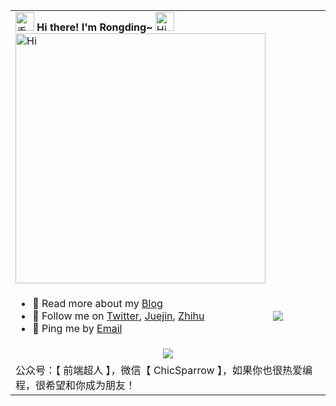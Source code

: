<div align="center">
  <table>
    <!-- Header -->
    <tr>
      <td colspan="2" align="left">
        <img src="https://media.giphy.com/media/hvRJCLFzcasrR4ia7z/giphy.gif" width="30" alt="手势" />
        <b> Hi there! I'm Rongding~ </b>
        <img src="https://emojis.slackmojis.com/emojis/images/1588866973/8934/hellokittydance.gif?1588866973" alt="Hi" width="30" />
        <img
          src="https://readme-typing-svg.herokuapp.com?font=DynaPuff&size=20&pause=1000&color=9999FF&center=true&vCenter=true&width=500&height=22&lines=A+passionate+web+developer+based+in+Beijing.++%F0%9F%91%8B"
          alt="Hi"
          width="400"
        />
      </td>
    </tr>
    <!-- 访问量 -->
    <tr>
      <td align="left">
        <ul>
          <li>👀 Read more about my <a target="_blank" href="http://www.fedtop.com/">Blog</a></li>
          <li>
            🌸 Follow me on
            <a target="_blank" href="https://twitter.com/wangrongding">Twitter</a>, <a target="_blank" href="https://juejin.cn/user/2858385963749223">Juejin</a>,
            <a target="_blank" href="https://www.zhihu.com/people/rongding">Zhihu</a>
          </li>
          <li>💬 Ping me by <a target="_blank" href="mailto:fedtop@163.com">Email</a></li>
        </ul>
      </td>
      <td align="center" width="30%">
        <img src="https://access-counter.vercel.app/api/counter?name=wangrongding&theme=006&length=7" />
      </td>
    </tr>
    <tr>
      <td colspan="2" align="center">
        <img src="https://github-readme-activity-graph.vercel.app/graph?username=wangrongding&theme=github&height=250" />
      </td>
    </tr>
    <tr>
      <td colspan="2" align="left">公众号：【 前端超人 】，微信【 ChicSparrow 】，如果你也很热爱编程，很希望和你成为朋友！</td>
    </tr>
    <!-- skills -->
    <!-- <tr>
      <td colspan="2" align="left">
        <img src="https://img.shields.io/badge/-Nodejs-43853d?style=flat-square&logo=Node.js&logoColor=white" />
        <img src="https://img.shields.io/badge/-WebRTC-008000?style=flat-square&logo=WebRTC&labelColor=90EE90&color=fff" />
        <img src="https://img.shields.io/badge/-JavaScript-e5cd0c?style=flat-square&logo=JavaScript&labelColor=f7df1e&logoColor=000" />
        <img src="https://img.shields.io/badge/-TypeScript-3178C6?style=flat-square&logo=TypeScript&logoColor=white&color=blue" />
        <img src="https://img.shields.io/badge/-Vue.js-29beb0?style=flat-square&logo=vue.js&labelColor=ffffff&color=4FC08D" />
        <img src="https://img.shields.io/badge/-React-29beb0?style=flat-square&logo=React&labelColor=ffffff&color=61DAFB" />
        <img src="https://img.shields.io/badge/-WebPack-1C78C0?style=flat-square&logo=WebPack&logoColor=white" />
        <img src="https://img.shields.io/badge/-Electron-white?style=flat-square&logo=electron&logoColor=white&color=47848F" />
        <img src="https://img.shields.io/badge/-NPM-CB3837?style=flat-square&logo=npm&logoColor=white" />
        <img src="https://img.shields.io/badge/-MiniProgram-008000?style=flat-square&logo=WeChat&labelColor=fff&color=07C160" />
        <img src="https://img.shields.io/badge/-Three.js-000000?style=flat-square&logo=Three.js" />
        <img src="https://img.shields.io/badge/-Github_Actions-2088FF?style=flat-square&logo=github-actions&logoColor=white" />
        <img src="https://img.shields.io/badge/-Gist-black?style=flat-square&logo=GitHub&labelColor=blue&color=fff&logoColor=fff" />
        <img src="https://img.shields.io/badge/-Tampermonkey-black?style=flat-square&logo=Tampermonkey&labelColor=black&color=00485B" />
        <img src="https://img.shields.io/badge/-KaliLinux-white?style=flat-square&logo=KaliLinux&logoColor=white&color=blue" />
        <img src="https://img.shields.io/badge/-MySQL-white?style=flat-square&logo=MySQL&logoColor=white&color=fff&labelColor=4479A1" />
        <img src="https://img.shields.io/badge/-CodePen-white?style=flat-square&logo=CodePen&logoColor=white&color=000" />
        <img src="https://img.shields.io/badge/-Jenkins-white?style=flat-square&logo=Jenkins&labelColor=D24939&color=white&logoColor=white" />
        <img src="https://img.shields.io/badge/-Docker-white?style=flat-square&logo=Docker&labelColor=2496ED&color=2496ED&logoColor=white" />
      </td>
    </tr> -->
    <!--  commit graph -->
    <!-- <tr>
      <td colspan="2" align="left"><b>Contributions in the last month：</b></td>
    </tr>
    <tr>
      <td colspan="2" align="center">
        <img src="https://github-readme-activity-graph.vercel.app/graph?username=wangrongding&theme=github&height=250" />
      </td>
    </tr> -->
    <!-- repo -->
    <!-- <tr>
      <td colspan="2" align="left"><b>Efficiency Tool：</b></td>
    </tr>
    <tr>
      <td colspan="2" align="left">
        <ul>
          <li>
            <a target="_blank" href="https://github.com/wangrongding/prm-cli">prm-cli</a>：🦄 快速切换包管理工具的镜像源
            <a target="_blank" href="https://github.com/wangrongding/prm-cli"><img src="https://img.shields.io/github/stars/wangrongding/prm-cli" alt="GitHub stars" /></a>
            <a target="_blank" href="https://www.npmjs.com/package/prm-cli"
              ><img src="https://img.shields.io/npm/dt/prm-cli?style=flat&label=downloads&color=cb3837&labelColor=cb0000&logo=npm" alt="npm downloads"
            /></a>
          </li>
          <li>
            <a target="_blank" href="https://github.com/wangrongding/fanyi">fanyi</a>：VS Code 划词翻译插件
            <a target="_blank" href="https://github.com/wangrongding/fanyi"><img src="https://img.shields.io/github/stars/wangrongding/fanyi" alt="GitHub stars" /></a>
            <a target="_blank" href="https://marketplace.visualstudio.com/items?itemName=wangrongding.fanyi"
              ><img src="https://badgen.net/vs-marketplace/i/wangrongding.fanyi" alt="VS Code Marketplace installs"
            /></a>
          </li>
          <li>
            <a target="_blank" href="https://github.com/wangrongding/ding-trans">ding-trans</a>：🌈 一个在终端上翻译的工具，支持有道翻译和 DeepL 翻译。
            <a target="_blank" href="https://github.com/wangrongding/ding-trans"><img src="https://img.shields.io/github/stars/wangrongding/ding-trans" alt="GitHub stars" /></a>
            <a target="_blank" href="https://www.npmjs.com/package/ding-trans"
              ><img src="https://img.shields.io/npm/dt/ding-trans?style=flat&label=downloads&color=cb3837&labelColor=cb0000&logo=npm" alt="npm downloads"
            /></a>
          </li>
          <li>
            <a target="_blank" href="https://github.com/wangrongding/dev-boy">dev-boy</a>：🛠️An awesome terminal cli toolkit.(小而美的 cli 工具包)🧰
            <a target="_blank" href="https://github.com/wangrongding/dev-boy"><img src="https://img.shields.io/github/stars/wangrongding/dev-boy" alt="GitHub stars" /></a>
            <a target="_blank" href="https://www.npmjs.com/package/dev-boy"
              ><img src="https://img.shields.io/npm/dt/dev-boy?style=flat&label=downloads&color=cb3837&labelColor=cb0000&logo=npm" alt="npm downloads"
            /></a>
          </li>
          <li>
            <a target="_blank" href="https://github.com/wangrongding/dev-search">dev-search</a>：🌸 在命令行中快速搜索你想要的！
            <a target="_blank" href="https://github.com/wangrongding/dev-search"><img src="https://img.shields.io/github/stars/wangrongding/dev-search" alt="GitHub stars" /></a>
            <a target="_blank" href="https://www.npmjs.com/package/dev-search"
              ><img src="https://img.shields.io/npm/dt/dev-search?style=flat&label=downloads&color=cb3837&labelColor=cb0000&logo=npm" alt="npm downloads"
            /></a>
          </li>
          <li>
            <a target="_blank" href="https://github.com/wangrongding/access-counter">access-counter</a>：🍀 超级简单好用的 github profile 访问计数器。 使用 Vercel KV for Redis 记录浏览量。
            <a target="_blank" href="https://github.com/wangrongding/access-counter"><img src="https://img.shields.io/github/stars/wangrongding/access-counter" alt="GitHub stars" /></a>
          </li>
          <li>
            <a target="_blank" href="https://github.com/wangrongding/pm-limiter">pm-limiter</a>：🥳node 包管理器的约束工具，用于协同项目的统一规范。
            <a target="_blank" href="https://github.com/wangrongding/pm-limiter"><img src="https://img.shields.io/github/stars/wangrongding/pm-limiter" alt="GitHub stars" /></a>
            <a target="_blank" href="https://www.npmjs.com/package/pm-limiter"
              ><img src="https://img.shields.io/npm/dt/pm-limiter?style=flat&label=downloads&color=cb3837&labelColor=cb0000&logo=npm" alt="npm downloads"
            /></a>
          </li>
          <li>
            <a target="_blank" href="https://github.com/wangrongding/folder-print">folder-print</a>：🌿 一个用于打印当前目录树形结构的终端命令行工具。
            <a target="_blank" href="https://github.com/wangrongding/folder-print"><img src="https://img.shields.io/github/stars/wangrongding/folder-print" alt="GitHub stars" /></a>
            <a target="_blank" href="https://www.npmjs.com/package/folder-print"
              ><img src="https://img.shields.io/npm/dt/folder-print?style=flat&label=downloads&color=cb3837&labelColor=cb0000&logo=npm" alt="npm downloads"
            /></a>
          </li>
          <li>
            <a target="_blank" href="https://github.com/wangrongding/github-university">github-university</a>：📚 汇总 github 中优质的学习资源，好用的工具，有趣的项目...
            <a target="_blank" href="https://github.com/wangrongding/github-university"><img src="https://img.shields.io/github/stars/wangrongding/github-university" alt="GitHub stars" /></a>
          </li>
        </ul>
      </td>
    </tr> -->
  </table>
</div>
